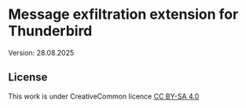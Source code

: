 # Message exfiltration extension for Thunderbird

Version: 28.08.2025

## License

This work is under CreativeCommon licence [CC BY-SA 4.0](https://creativecommons.org/licenses/by-sa/4.0/)



